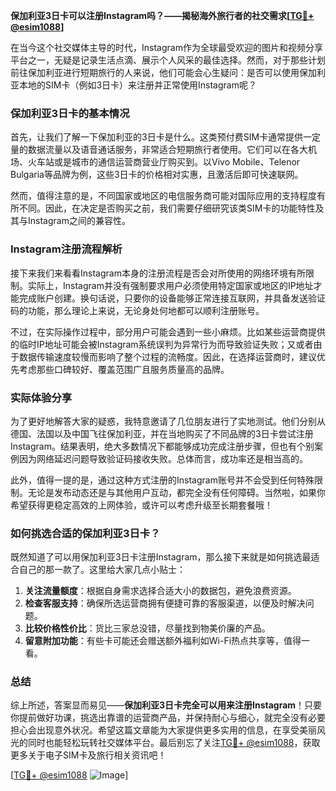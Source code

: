 **保加利亚3日卡可以注册Instagram吗？——揭秘海外旅行者的社交需求[[TG💪+ @esim1088](https://t.me/s/esim1088)]**

在当今这个社交媒体主导的时代，Instagram作为全球最受欢迎的图片和视频分享平台之一，无疑是记录生活点滴、展示个人风采的最佳选择。然而，对于那些计划前往保加利亚进行短期旅行的人来说，他们可能会心生疑问：是否可以使用保加利亚本地的SIM卡（例如3日卡）来注册并正常使用Instagram呢？

### 保加利亚3日卡的基本情况

首先，让我们了解一下保加利亚的3日卡是什么。这类预付费SIM卡通常提供一定量的数据流量以及语音通话服务，非常适合短期旅行者使用。它们可以在各大机场、火车站或是城市的通信运营商营业厅购买到。以Vivo Mobile、Telenor Bulgaria等品牌为例，这些3日卡的价格相对实惠，且激活后即可快速联网。

然而，值得注意的是，不同国家或地区的电信服务商可能对国际应用的支持程度有所不同。因此，在决定是否购买之前，我们需要仔细研究该类SIM卡的功能特性及其与Instagram之间的兼容性。

### Instagram注册流程解析

接下来我们来看看Instagram本身的注册流程是否会对所使用的网络环境有所限制。实际上，Instagram并没有强制要求用户必须使用特定国家或地区的IP地址才能完成账户创建。换句话说，只要你的设备能够正常连接互联网，并具备发送验证码的功能，那么理论上来说，无论身处何地都可以顺利注册账号。

不过，在实际操作过程中，部分用户可能会遇到一些小麻烦。比如某些运营商提供的临时IP地址可能会被Instagram系统误判为异常行为而导致验证失败；又或者由于数据传输速度较慢而影响了整个过程的流畅度。因此，在选择运营商时，建议优先考虑那些口碑较好、覆盖范围广且服务质量高的品牌。

### 实际体验分享

为了更好地解答大家的疑惑，我特意邀请了几位朋友进行了实地测试。他们分别从德国、法国以及中国飞往保加利亚，并在当地购买了不同品牌的3日卡尝试注册Instagram。结果表明，绝大多数情况下都能够成功完成注册步骤，但也有个别案例因为网络延迟问题导致验证码接收失败。总体而言，成功率还是相当高的。

此外，值得一提的是，通过这种方式注册的Instagram账号并不会受到任何特殊限制。无论是发布动态还是与其他用户互动，都完全没有任何障碍。当然啦，如果你希望获得更稳定高效的上网体验，或许可以考虑升级至长期套餐哦！

### 如何挑选合适的保加利亚3日卡？

既然知道了可以用保加利亚3日卡注册Instagram，那么接下来就是如何挑选最适合自己的那一款了。这里给大家几点小贴士：

1. **关注流量额度**：根据自身需求选择合适大小的数据包，避免浪费资源。
2. **检查客服支持**：确保所选运营商拥有便捷可靠的客服渠道，以便及时解决问题。
3. **比较价格性价比**：货比三家总没错，尽量找到物美价廉的产品。
4. **留意附加功能**：有些卡可能还会赠送额外福利如Wi-Fi热点共享等，值得一看。

### 总结

综上所述，答案显而易见——**保加利亚3日卡完全可以用来注册Instagram**！只要你提前做好功课，挑选出靠谱的运营商产品，并保持耐心与细心，就完全没有必要担心会出现意外状况。希望这篇文章能为大家提供更多实用的信息，在享受美丽风光的同时也能轻松玩转社交媒体平台。最后别忘了关注[TG💪+ @esim1088](https://t.me/s/esim1088)，获取更多关于电子SIM卡及旅行相关资讯吧！

[[TG💪+ @esim1088](https://t.me/s/esim1088) ![Image](https://i.postimg.cc/4NQfJmqS/Snipaste-2025-05-13-00-14-12.png)]
